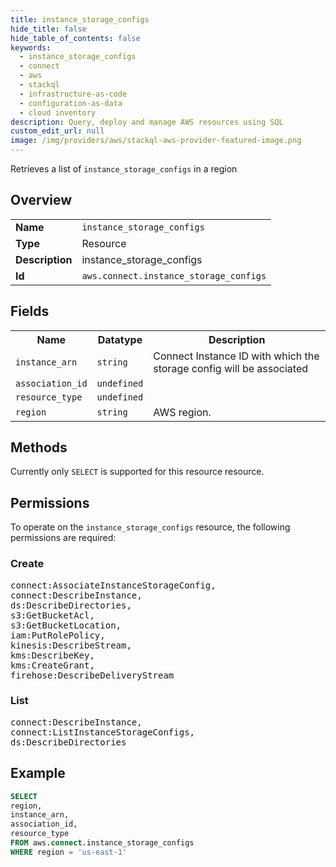 ```yaml
---
title: instance_storage_configs
hide_title: false
hide_table_of_contents: false
keywords:
  - instance_storage_configs
  - connect
  - aws
  - stackql
  - infrastructure-as-code
  - configuration-as-data
  - cloud inventory
description: Query, deploy and manage AWS resources using SQL
custom_edit_url: null
image: /img/providers/aws/stackql-aws-provider-featured-image.png
---
```

Retrieves a list of <code>instance_storage_configs</code> in a region

## Overview
<table><tbody>
<tr><td><b>Name</b></td><td><code>instance_storage_configs</code></td></tr>
<tr><td><b>Type</b></td><td>Resource</td></tr>
<tr><td><b>Description</b></td><td>instance_storage_configs</td></tr>
<tr><td><b>Id</b></td><td><code>aws.connect.instance_storage_configs</code></td></tr>
</tbody></table>

## Fields
<table><tbody>
<tr><th>Name</th><th>Datatype</th><th>Description</th></tr>
<tr><td><code>instance_arn</code></td><td><code>string</code></td><td>Connect Instance ID with which the storage config will be associated</td></tr>
<tr><td><code>association_id</code></td><td><code>undefined</code></td><td></td></tr>
<tr><td><code>resource_type</code></td><td><code>undefined</code></td><td></td></tr>
<tr><td><code>region</code></td><td><code>string</code></td><td>AWS region.</td></tr>

</tbody></table>

## Methods
Currently only <code>SELECT</code> is supported for this resource resource.

## Permissions

To operate on the <code>instance_storage_configs</code> resource, the following permissions are required:

### Create
<pre>
connect:AssociateInstanceStorageConfig,
connect:DescribeInstance,
ds:DescribeDirectories,
s3:GetBucketAcl,
s3:GetBucketLocation,
iam:PutRolePolicy,
kinesis:DescribeStream,
kms:DescribeKey,
kms:CreateGrant,
firehose:DescribeDeliveryStream</pre>

### List
<pre>
connect:DescribeInstance,
connect:ListInstanceStorageConfigs,
ds:DescribeDirectories</pre>


## Example
```sql
SELECT
region,
instance_arn,
association_id,
resource_type
FROM aws.connect.instance_storage_configs
WHERE region = 'us-east-1'
```

